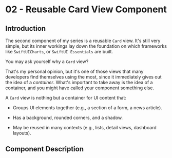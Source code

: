 # 02 - Reusable Card View Component

## Introduction

The second component of my series is a reusable `Card` view. It's still very simple, but its inner workings lay down the foundation on which frameworks like `SwiftUICharts`, or `SwiftUI Essentials` are built.

You may ask yourself why a `Card` view?

That's my personal opinion, but it's one of those views that many developers find themselves using the most, since it immediately gives out the idea of a _container_. What's important to take away is the idea of a container, and you might have called your component something else.

A `Card` view is nothing but a container for UI content that:

- Groups UI elements together (e.g., a section of a form, a news article).

- Has a background, rounded corners, and a shadow.

- May be reused in many contexts (e.g., lists, detail views, dashboard layouts).

## Component Description
